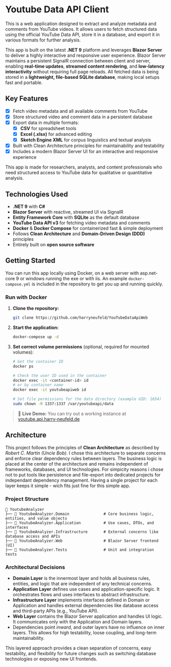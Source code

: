 # Youtube Data API Client
This is a web application designed to extract and analyze metadata and comments from YouTube videos. 
It allows users to fetch structured data using the official YouTube Data API, store it in a database, 
and export it in various formats for further analysis.

This app is built on the latest **.NET 9** platform and leverages **Blazor Server** to deliver a highly interactive and responsive user experience. 
Blazor Server maintains a persistent SignalR connection between client and server, enabling **real-time updates**, **streamed content rendering**, and **low-latency interactivity** 
without requiring full page reloads.
All fetched data is being stored in a **lightweight, file-based SQLite database**, making local setups fast and portable.

## Key Features
- [x] Fetch video metadata and all available comments from YouTube
- [x] Store structured video and comment data in a persistent database
- [x] Export data in multiple formats:
  - [x] **CSV** for spreadsheet tools
  - [x] **Excel (.xlsx)** for advanced editing
  - [x] **Sketch Engine XML** for corpus linguistics and textual analysis
- [x] Built with Clean Architecture principles for maintainability and testability
- [x] Includes a modern Blazor Server UI for an interactive and responsive experience

This app is made for researchers, analysts, and content professionals who need structured access to YouTube data for qualitative or quantitative analysis.

## Technologies Used
- **.NET 9** with **C#**
- **Blazor Server** with reactive, streamed UI via SignalR
- **Entity Framework Core** with **SQLite** as the default database
- **YouTube Data API v3** for fetching video metadata and comments
- **Docker** & **Docker Compose** for containerized fast & simple deployment
- Follows **Clean Architecture** and **Domain-Driven Design (DDD)** principles
- Entirely built on **open source software**

## Getting Started

You can run this app locally using Docker, on a web server with asp.net-core 9 or windows running the exe or with iis. An example `docker-compose.yml` is included in the repository to get you up and running quickly.

### Run with Docker

1. **Clone the repository:**

   ```bash
   git clone https://github.com/harryneufeld/YouTubeDataApiWeb
   ```

2. **Start the application:**

   ```bash
   docker-compose up -d
   ```

3. **Set correct volume permissions** (optional, required for mounted volumes):

   ```bash
   # Get the container ID
   docker ps

   # Check the user ID used in the container
   docker exec -it <container-id> id
   # or by container name
   docker exec -it youtubeapiweb id

   # Set file permissions for the data directory (example UID: 1654)
   sudo chown -R 1337:1337 /var/youtubeapi/data
   ```

> 🔗 **Live Demo:** You can try out a working instance at  
> [youtube.api.harry-neufeld.de](https://youtube.api.harry-neufeld.de)

## Architecture

This project follows the principles of **Clean Architecture** as described by *Robert C. Martin (Uncle Bob)*. I chose this architecture to separate concerns and enforce clear dependency rules between layers. The business logic is placed at the center of the architecture and remains independent of frameworks, databases, and UI technologies. For simpicity reasons i chose not to put tools like persistence and file-export into dedicated projects for independant dependency management. Having a single project for each layer keeps it simple - wich fits just fine for this simple app.

### Project Structure

```
📁 YoutubeAnalyzer
├── 📁 YoutubeAnalyzer.Domain               # Core business logic, entities, and value objects
├── 📁 YoutubeAnalyzer.Application          # Use cases, DTOs, and interfaces
├── 📁 YoutubeAnalyzer.Infrastructure       # External concerns like database access and APIs
├── 📁 YoutubeAnalyzer.Web                  # Blazor Server frontend (UI)
├── 📁 YoutubeAnalyzer.Tests                # Unit and integration tests
```

### Architectural Decisions

- **Domain Layer** is the innermost layer and holds all business rules, entities, and logic that are independent of any technical concerns.
- **Application Layer** defines use cases and application-specific logic. It orchestrates flows and uses interfaces to abstract infrastructure.
- **Infrastructure Layer** implements interfaces defined in Domain or Application and handles external dependencies like database access and third-party APIs (e.g., YouTube API).
- **Web Layer** contains the Blazor Server application and handles UI logic. It communicates only with the Application and Domain layers.
- Dependencies point *inward*, and outer layers have no influence on inner layers. This allows for high testability, loose coupling, and long-term maintainability.

This layered approach provides a clean separation of concerns, easy testability, and flexibility for future changes such as switching database technologies or exposing new UI frontends.
